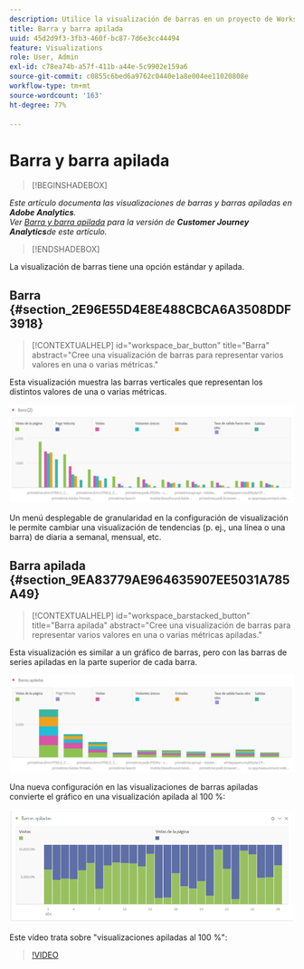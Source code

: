 ```yaml
---
description: Utilice la visualización de barras en un proyecto de Workspace.
title: Barra y barra apilada
uuid: 45d2d9f3-3fb3-460f-bc87-7d6e3cc44494
feature: Visualizations
role: User, Admin
exl-id: c78ea74b-a57f-411b-a44e-5c9902e159a6
source-git-commit: c0855c6bed6a9762c0440e1a8e004ee11020808e
workflow-type: tm+mt
source-wordcount: '163'
ht-degree: 77%

---
```


# Barra y barra apilada

>[!BEGINSHADEBOX]

*Este artículo documenta las visualizaciones de barras y barras apiladas en **Adobe Analytics**.<br/>Ver [Barra y barra apilada](https://experienceleague.adobe.com/en/docs/analytics-platform/using/cja-workspace/visualizations/bar) para la versión de **Customer Journey Analytics**de este artículo.*

>[!ENDSHADEBOX]

La visualización de barras tiene una opción estándar y apilada.

## Barra {#section_2E96E55D4E8E488CBCA6A3508DDF3918}

<!-- markdownlint-disable MD034 -->

>[!CONTEXTUALHELP]
>id="workspace_bar_button"
>title="Barra"
>abstract="Cree una visualización de barras para representar varios valores en una o varias métricas."

<!-- markdownlint-enable MD034 -->

Esta visualización muestra las barras verticales que representan los distintos valores de una o varias métricas.

![](assets/bar.png)

Un menú desplegable de granularidad en la configuración de visualización le permite cambiar una visualización de tendencias (p. ej., una línea o una barra) de diaria a semanal, mensual, etc.

## Barra apilada {#section_9EA83779AE964635907EE5031A785A49}

<!-- markdownlint-disable MD034 -->

>[!CONTEXTUALHELP]
>id="workspace_barstacked_button"
>title="Barra apilada"
>abstract="Cree una visualización de barras para representar varios valores en una o varias métricas apiladas."

<!-- markdownlint-enable MD034 -->

Esta visualización es similar a un gráfico de barras, pero con las barras de series apiladas en la parte superior de cada barra.

![](assets/bar-stacked.png)

Una nueva configuración en las visualizaciones de barras apiladas convierte el gráfico en una visualización apilada al 100 %:

![](assets/stacked_100_percent.png)

Este vídeo trata sobre &quot;visualizaciones apiladas al 100 %&quot;:

>[!VIDEO](https://video.tv.adobe.com/v/23131/?quality=12)
